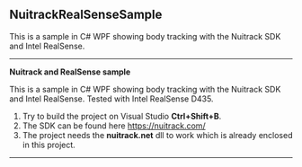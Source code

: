 ## NuitrackRealSenseSample

This is a sample in C# WPF showing body tracking with the Nuitrack SDK and Intel RealSense.

---

**Nuitrack and RealSense sample**

This is a sample in C# WPF showing body tracking with the Nuitrack SDK and Intel RealSense. 
Tested with Intel RealSense D435.

1. Try to build the project on Visual Studio **Ctrl+Shift+B**.
2. The SDK can be found here https://nuitrack.com/
3. The project needs the **nuitrack.net** dll to work which is already enclosed in this project.

---